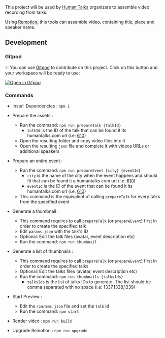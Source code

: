 This project will be used by [Human Talks](https://humantalks.com/) organizers to assemble video recording from talks.

Using [Remotion](https://www.remotion.dev/), this tools can assemble video, containing title, place and speaker name.


## Development

### Gitpod 

✨ You can use [Gitpod](https://gitpod.io) to contribute on this project. Click on this button and your workspace will be ready to use: 

[![Open in Gitpod](https://gitpod.io/button/open-in-gitpod.svg)](https://gitpod.io/#https://github.com/Human-Talks/human-talks-assemble-video)   

### Commands

- Install Dependencies : `npm i`

- Prepare the assets : 
  - Run the command: `npm run prepareTalk {talkId}`
    - `talkId` is the ID of the talk that can be found it its humantalks.com url (i.e: [610](https://humantalks.com/cities/grenoble/events/610))
  - Open the resulting folder and copy video files into it
  - Open the resulting `json` file and complete it with videos URLs or additional speakers

- Prepare an entire event :
  - Run the command: `npm run prepareEvent {city} {eventId}`
    - `city` is the name of the city when the event happens and should fit that can be found it a humantalks.com url (i.e: [610](https://humantalks.com/cities/grenoble/events/610))
    - `eventId` is the ID of the event that can be found it its humantalks.com url (i.e: [610](https://humantalks.com/cities/grenoble/events/610))
  - This command is the equivalent of calling `prepareTalk` for every talks from the specified event

- Generate a thumbnail :
  - This command requires to call `prepareTalk` (or `prepareEvent`) first in order to create the specified talk
  - Edit `params.json` with the talk's ID
  - Optional: Edit the talk files (avatar, event description etc)
  - Run the command: `npm run thumbnail`

- Generate a list of thumbnails :
  - This command requires to call `prepareTalk` (or `prepareEvent`) first in order to create the specified talks
  - Optional: Edit the talks files (avatar, event description etc)
  - Run the command: `npm run thumbnails {talksIds}`
    - `talksIds` is the list of talks IDs to generate. The list should be comma separated with no space (i.e: 1337,1338,1339)

- Start Preview :
  - Edit the `/params.json` file and set the `talk` id
  - Run the command: `npm start`

- Render video : `npm run build`

- Upgrade Remotion : `npm run upgrade`
